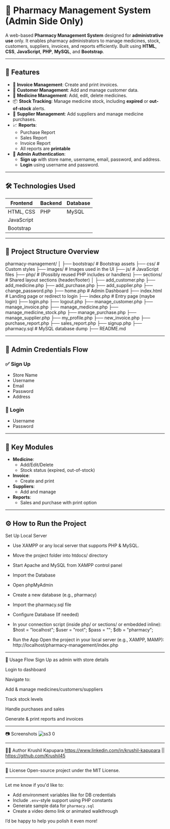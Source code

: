 # 💊 Pharmacy Management System (Admin Side Only)

A web-based **Pharmacy Management System** designed for **administrative use** only. It enables pharmacy administrators to manage medicines, stock, customers, suppliers, invoices, and reports efficiently. Built using **HTML**, **CSS**, **JavaScript**, **PHP**, **MySQL**, and **Bootstrap**.

---

## 🧰 Features

- 🧾 **Invoice Management**: Create and print invoices.
- 👥 **Customer Management**: Add and manage customer data.
- 💊 **Medicine Management**: Add, edit, delete medicines.
- 📦 **Stock Tracking**: Manage medicine stock, including **expired** or **out-of-stock** alerts.
- 🚚 **Supplier Management**: Add suppliers and manage medicine purchases.
- 📈 **Reports**:
  - Purchase Report
  - Sales Report
  - Invoice Report
  - All reports are **printable**
- 🔐 **Admin Authentication**:
  - **Sign up** with store name, username, email, password, and address.
  - **Login** using username and password.

---

## 🛠️ Technologies Used

| Frontend         | Backend     | Database  |
|------------------|-------------|-----------|
| HTML, CSS        | PHP         | MySQL     |
| JavaScript       |             |           |
| Bootstrap        |             |           |

---
## 📁 Project Structure Overview

pharmacy-management/ │ ├── bootstrap/ # Bootstrap assets ├── css/ # Custom styles ├── images/ # Images used in the UI ├── js/ # JavaScript files ├── php/ # (Possibly reused PHP includes or handlers) ├── sections/ # Shared layout sections (header/footer) │ ├── add_customer.php ├── add_medicine.php ├── add_purchase.php ├── add_supplier.php ├── change_password.php ├── home.php # Admin Dashboard ├── index.html # Landing page or redirect to login ├── index.php # Entry page (maybe login) ├── login.php ├── logout.php ├── manage_customer.php ├── manage_invoice.php ├── manage_medicine.php ├── manage_medicine_stock.php ├── manage_purchase.php ├── manage_supplier.php ├── my_profile.php ├── new_invoice.php ├── purchase_report.php ├── sales_report.php ├── signup.php ├── pharmacy.sql # MySQL database dump ├── README.md

---

## 🔐 Admin Credentials Flow

### ✅ Sign Up
- Store Name
- Username
- Email
- Password
- Address

### 🔑 Login
- Username
- Password

---

## 🧪 Key Modules

- **Medicine**:
  - Add/Edit/Delete
  - Stock status (expired, out-of-stock)
- **Invoice**:
  - Create and print
- **Suppliers**:
  - Add and manage
- **Reports**:
  - Sales and purchase with print option

---

## ⚙️ How to Run the Project

  Set Up Local Server
 - Use XAMPP or any local server that supports PHP & MySQL.

 - Move the project folder into htdocs/ directory

 - Start Apache and MySQL from XAMPP control panel

 - Import the Database
 - Open phpMyAdmin

 - Create a new database (e.g., pharmacy)

 - Import the pharmacy.sql file

 - Configure Database (If needed)
 - In your connection script (inside php/ or sections/ or embedded inline):
    $host = "localhost";
    $user = "root";
    $pass = "";
    $db   = "pharmacy";

 - Run the App
   Open the project in your local server (e.g., XAMPP, MAMP):
   http://localhost/pharmacy-management/index.php

---

🧪 Usage Flow
Sign Up as admin with store details

Login to dashboard

Navigate to:

Add & manage medicines/customers/suppliers

Track stock levels

Handle purchases and sales

Generate & print reports and invoices

---

📷 Screenshots
![ss3 0](https://github.com/user-attachments/assets/548d915b-cdff-4916-b2e0-3cb2a2768fa7)

---

👨‍💻 Author
Krushil Kapupara
https://www.linkedin.com/in/krushil-kapupara || https://github.com/Krushil45

---

📄 License
Open-source project under the MIT License.

---

Let me know if you'd like to:

- Add environment variables like for DB credentials
- Include `.env`-style support using PHP constants
- Generate sample data for `pharmacy.sql`
- Create a video demo link or animated walkthrough

I’d be happy to help you polish it even more!
